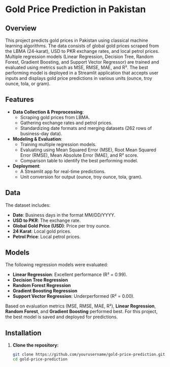 # Gold Price Prediction in Pakistan

## Overview
This project predicts gold prices in Pakistan using classical machine learning algorithms. The data consists of global gold prices scraped from the LBMA (24-karat), USD to PKR exchange rates, and local petrol prices. Multiple regression models (Linear Regression, Decision Tree, Random Forest, Gradient Boosting, and Support Vector Regressor) are trained and evaluated using metrics such as MSE, RMSE, MAE, and R². The best performing model is deployed in a Streamlit application that accepts user inputs and displays gold price predictions in various units (ounce, troy ounce, tola, or gram).

## Features
- **Data Collection & Preprocessing**: 
  - Scraping gold prices from LBMA.
  - Gathering exchange rates and petrol prices.
  - Standardizing date formats and merging datasets (262 rows of business-day data).
- **Modeling & Evaluation**:
  - Training multiple regression models.
  - Evaluating using Mean Squared Error (MSE), Root Mean Squared Error (RMSE), Mean Absolute Error (MAE), and R² score.
  - Comparison table to identify the best performing model.
- **Deployment**:
  - A Streamlit app for real-time predictions.
  - Unit conversion for output (ounce, troy ounce, tola, gram).

## Data
The dataset includes:
- **Date**: Business days in the format MM/DD/YYYY.
- **USD to PKR**: The exchange rate.
- **Global Gold Price (USD)**: Price per troy ounce.
- **24 Karat**: Local gold prices.
- **Petrol Price**: Local petrol prices.

## Models
The following regression models were evaluated:
- **Linear Regression**: Excellent performance (R² = 0.99).
- **Decision Tree Regression**
- **Random Forest Regression**
- **Gradient Boosting Regression**
- **Support Vector Regression**: Underperformed (R² = 0.00).

Based on evaluation metrics (MSE, RMSE, MAE, R²), **Linear Regression**, **Random Forest**, and **Gradient Boosting** performed best. For this project, the best model is saved and deployed for predictions.

## Installation

1. **Clone the repository:**
   ```bash
   git clone https://github.com/yourusername/gold-price-prediction.git
   cd gold-price-prediction
